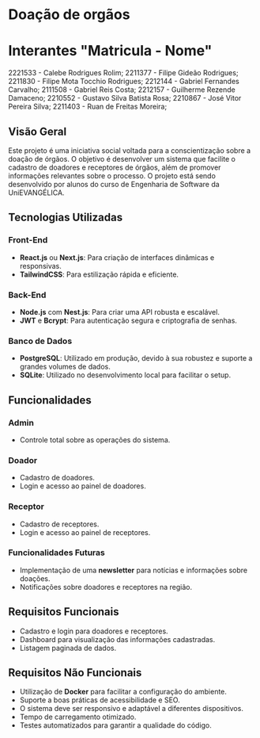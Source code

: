 # Doação de orgãos

# Interantes "Matricula - Nome"

2221533 - Calebe Rodrigues Rolim;
2211377 - Filipe Gideão Rodrigues;
2211830 - Filipe Mota Tocchio Rodrigues;
2212144 - Gabriel Fernandes Carvalho;
2111508 - Gabriel Reis Costa;
2212157 - Guilherme Rezende Damaceno;
2210552 - Gustavo Silva Batista Rosa;
2210867 - José Vitor Pereira Silva;
2211403 - Ruan de Freitas Moreira;

## Visão Geral

Este projeto é uma iniciativa social voltada para a conscientização sobre a doação de órgãos. O objetivo é desenvolver um sistema que facilite o cadastro de doadores e receptores de órgãos, além de promover informações relevantes sobre o processo. O projeto está sendo desenvolvido por alunos do curso de Engenharia de Software da UniEVANGÉLICA.

## Tecnologias Utilizadas

### Front-End
- **React.js** ou **Next.js**: Para criação de interfaces dinâmicas e responsivas.
- **TailwindCSS**: Para estilização rápida e eficiente.

### Back-End
- **Node.js** com **Nest.js**: Para criar uma API robusta e escalável.
- **JWT** e **Bcrypt**: Para autenticação segura e criptografia de senhas.

### Banco de Dados
- **PostgreSQL**: Utilizado em produção, devido à sua robustez e suporte a grandes volumes de dados.
- **SQLite**: Utilizado no desenvolvimento local para facilitar o setup.

## Funcionalidades

### Admin
- Controle total sobre as operações do sistema.

### Doador
- Cadastro de doadores.
- Login e acesso ao painel de doadores.

### Receptor
- Cadastro de receptores.
- Login e acesso ao painel de receptores.

### Funcionalidades Futuras
- Implementação de uma **newsletter** para notícias e informações sobre doações.
- Notificações sobre doadores e receptores na região.

## Requisitos Funcionais
- Cadastro e login para doadores e receptores.
- Dashboard para visualização das informações cadastradas.
- Listagem paginada de dados.
  
## Requisitos Não Funcionais
- Utilização de **Docker** para facilitar a configuração do ambiente.
- Suporte a boas práticas de acessibilidade e SEO.
- O sistema deve ser responsivo e adaptável a diferentes dispositivos.
- Tempo de carregamento otimizado.
- Testes automatizados para garantir a qualidade do código.
